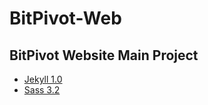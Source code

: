 # BitPivot-Web
## BitPivot Website Main Project

* [Jekyll 1.0](http://jekyllrb.com)
* [Sass 3.2](http://sass-lang.com)
